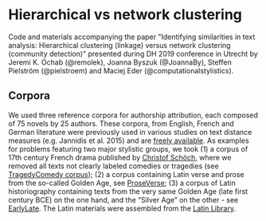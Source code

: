 # Hierarchical vs network clustering
Code and materials accompanying the paper "Identifying similarities in text analysis: Hierarchical clustering (linkage) versus network clustering (community detection)" presented during DH 2019 conference in Utrecht by Jeremi K. Ochab (@remolek), Joanna Byszuk (@JoannaBy), Steffen Pielström (@pielstroem) and Maciej Eder (@computationalstylistics).  
## Corpora
We used three reference corpora for authorship attribution, each composed of 75 novels by 25 authors. These corpora, from English, French and German literature were previously used in various studies on text distance measures (e.g. Jannidis et al. 2015) and are [freely available](https://github.com/cophi-wue/refcor).
As examples for problems featuring two major stylistic groups, we took (1) a corpus of 17th century French drama published by [Christof Schöch](https://github.com/cligs/textbox/), where we removed all texts not clearly labeled comedies or tragedies (see [TragedyComedy corpus](https://github.com/JoannaBy/hierarchical-vs-network-clustering/tree/master/corpora/TragedyComedy)); (2) a corpus containing Latin verse and prose from the so-called Golden Age, see [ProseVerse](https://github.com/JoannaBy/hierarchical-vs-network-clustering/tree/master/corpora/ProseVerse); (3) a corpus of Latin historiography containing texts from the very same Golden Age (late first century BCE) on the one hand, and the “Silver Age” on the other - see [EarlyLate](https://github.com/JoannaBy/hierarchical-vs-network-clustering/tree/master/corpora/EarlyLate). The Latin materials were assembled from the [Latin Library](http://www.thelatinlibrary.com/).
